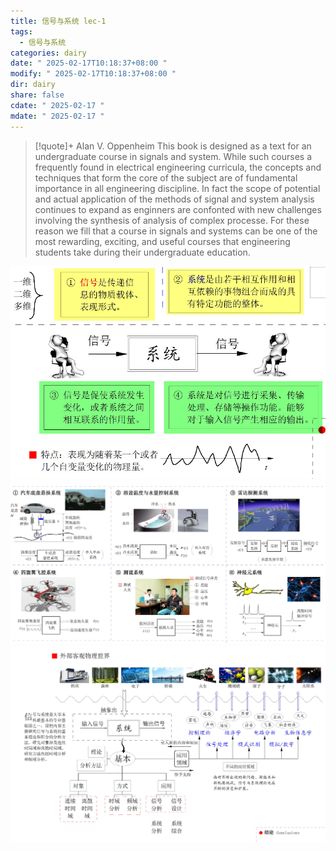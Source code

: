 ```yaml
---
title: 信号与系统 lec-1
tags:
  - 信号与系统
categories: dairy
date: " 2025-02-17T10:18:37+08:00 "
modify: " 2025-02-17T10:18:37+08:00 "
dir: dairy
share: false
cdate: " 2025-02-17 "
mdate: " 2025-02-17 "
---
```

>[!quote]+ Alan V.  Oppenheim
>This book is designed as a text for an undergraduate course in signals and system.
>While such courses a frequently found in electrical engineering curricula, the concepts and techniques that form the core of the subject are of fundamental importance in all engineering discipline. In fact the scope of potential and actual application of the methods of signal and system analysis continues to expand as enginners are confonted with new challenges involving the synthesis of analysis of complex processe. For these reason we fill that a course in signals and systems can be one of the most rewarding, exciting, and useful courses that engineering students take during their undergraduate education.
>


![image.png](https://raw.githubusercontent.com/Tendourisu/images/master/202502171019804.png)
![image.png](https://raw.githubusercontent.com/Tendourisu/images/master/202502171019989.png)
![image.png](https://raw.githubusercontent.com/Tendourisu/images/master/202502171021039.png)

